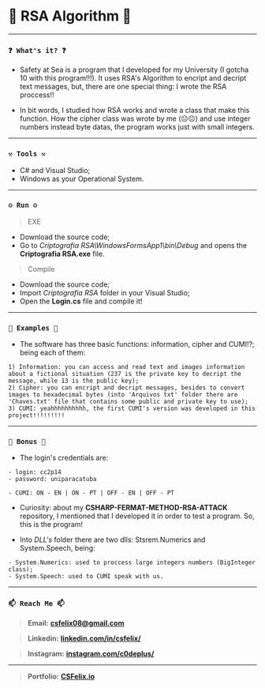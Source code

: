 # 🌟 RSA Algorithm 🌟

----
### `❓ What's it? ❓`

* Safety at Sea is a program that I developed for my University (I gotcha 10 with this program!!!). It uses RSA's Algorithm to encript and decript text messages, but, there are one special thing: I wrote the RSA proccess!!

* In bit words, I studied how RSA works and wrote a class that make this function. How the cipher class was wrote by me (😐😐) and use integer numbers instead byte datas, the program works just with small integers.


----
### `⚒️ Tools ⚒️`

* C# and Visual Studio;
* Windows as your Operational System.

----
### `⚙️ Run ⚙️`

> EXE

* Download the source code;
* Go to *Criptografia RSA\WindowsFormsApp1\bin\Debug* and opens the **Criptografia RSA.exe** file.

> Compile

* Download the source code;
* Import *Criptografia RSA* folder in your Visual Studio;
* Open the **Login.cs** file and compile it!

----
### `📝 Examples 📝`

* The software has three basic functions: information, cipher and CUMI!?; being each of them:

```
1) Information: you can access and read text and images information about a fictional situation (237 is the private key to decript the message, while 13 is the public key);
2) Cipher: you can encript and decript messages, besides to convert images to hexadecimal bytes (into 'Arquivos txt' folder there are 'Chaves.txt' file that contains some public and private key to use);
3) CUMI: yeahhhhhhhhhh, the first CUMI's version was developed in this project!!!!!!!!!
```

----
### `🎁 Bonus 🎁`

* The login's credentials are:

```
- login: cc2p14
- password: uniparacatuba

- CUMI: ON - EN | ON - PT | OFF - EN | OFF - PT
```

* Curiosity: about my **CSHARP-FERMAT-METHOD-RSA-ATTACK** repository, I mentioned that I developed it in order to test a program. So, this is the program!

* Into *DLL's* folder there are two dlls: Stsrem.Numerics and System.Speech, being:

```
- System.Numerics: used to proccess large integers numbers (BigInteger class);
- System.Speech: used to CUMI speak with us.
```

----
### `📫 Reach Me 📫`

> **Email:** **[csfelix08@gmail.com](mailto:csfelix08@gmail.com?)**

> **Linkedin:** **[linkedin.com/in/csfelix/](https://www.linkedin.com/in/csfelix/)**

> **Instagram:** **[instagram.com/c0deplus/](https://www.instagram.com/c0deplus/)**

----

> **Portfolio:** **[CSFelix.io](https://csfelix.github.io/)**

